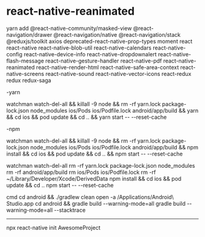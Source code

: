 # react-native-reanimated

yarn add @react-native-community/masked-view @react-navigation/drawer @react-navigation/native @react-navigation/stack @reduxjs/toolkit axios deprecated-react-native-prop-types moment react react-native react-native-blob-util react-native-calendars react-native-config react-native-device-info react-native-dropdownalert react-native-flash-message react-native-gesture-handler react-native-pdf react-native-reanimated react-native-render-html react-native-safe-area-context react-native-screens react-native-sound react-native-vector-icons react-redux redux redux-saga

-yarn

watchman watch-del-all && killall -9 node && rm -rf yarn.lock package-lock.json node_modules ios/Pods ios/Podfile.lock android/app/build && yarn && cd ios && pod update && cd .. && yarn start -- --reset-cache

-npm

watchman watch-del-all && killall -9 node && rm -rf yarn.lock package-lock.json node_modules ios/Pods ios/Podfile.lock android/app/build && npm install && cd ios && pod update && cd .. && npm start -- --reset-cache

watchman watch-del-all
rm -rf yarn.lock package-lock.json node_modules
rm -rf android/app/build
rm ios/Pods ios/Podfile.lock
rm -rf ~/Library/Developer/Xcode/DerivedData
npm install && cd ios && pod update && cd ..
npm start -- --reset-cache

cmd
cd android && ./gradlew clean
open -a /Applications/Android\ Studio.app
cd android && gradle build --warning-mode=all
gradle build --warning-mode=all --stacktrace

---

npx react-native init AwesomeProject
